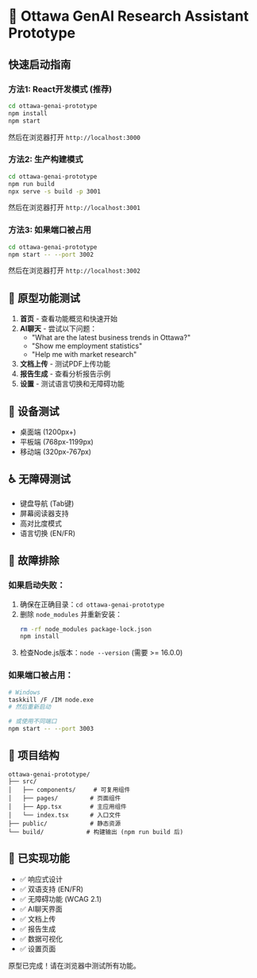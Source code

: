 # 🚀 Ottawa GenAI Research Assistant Prototype

## 快速启动指南

### 方法1: React开发模式 (推荐)
```bash
cd ottawa-genai-prototype
npm install
npm start
```
然后在浏览器打开 `http://localhost:3000`

### 方法2: 生产构建模式
```bash
cd ottawa-genai-prototype
npm run build
npx serve -s build -p 3001
```
然后在浏览器打开 `http://localhost:3001`

### 方法3: 如果端口被占用
```bash
cd ottawa-genai-prototype
npm start -- --port 3002
```
然后在浏览器打开 `http://localhost:3002`

## 🎯 原型功能测试

1. **首页** - 查看功能概览和快速开始
2. **AI聊天** - 尝试以下问题：
   - "What are the latest business trends in Ottawa?"
   - "Show me employment statistics"
   - "Help me with market research"
3. **文档上传** - 测试PDF上传功能
4. **报告生成** - 查看分析报告示例
5. **设置** - 测试语言切换和无障碍功能

## 📱 设备测试
- 桌面端 (1200px+)
- 平板端 (768px-1199px)
- 移动端 (320px-767px)

## ♿ 无障碍测试
- 键盘导航 (Tab键)
- 屏幕阅读器支持
- 高对比度模式
- 语言切换 (EN/FR)

## 🔧 故障排除

### 如果启动失败：
1. 确保在正确目录：`cd ottawa-genai-prototype`
2. 删除 `node_modules` 并重新安装：
   ```bash
   rm -rf node_modules package-lock.json
   npm install
   ```
3. 检查Node.js版本：`node --version` (需要 >= 16.0.0)

### 如果端口被占用：
```bash
# Windows
taskkill /F /IM node.exe
# 然后重新启动

# 或使用不同端口
npm start -- --port 3003
```

## 📝 项目结构
```
ottawa-genai-prototype/
├── src/
│   ├── components/     # 可复用组件
│   ├── pages/         # 页面组件
│   ├── App.tsx        # 主应用组件
│   └── index.tsx      # 入口文件
├── public/            # 静态资源
└── build/            # 构建输出 (npm run build 后)
```

## 🌟 已实现功能
- ✅ 响应式设计
- ✅ 双语支持 (EN/FR)
- ✅ 无障碍功能 (WCAG 2.1)
- ✅ AI聊天界面
- ✅ 文档上传
- ✅ 报告生成
- ✅ 数据可视化
- ✅ 设置页面

原型已完成！请在浏览器中测试所有功能。 